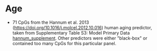 # Age
* 71 CpGs from the Hannum et al. 2013 (https://doi.org/10.1016/j.molcel.2012.10.016) human aging predictor, taken from Supplementary Table S3: Model Primary Data [hannum_supplement](sources/hannum_supplement.xlsx). Other predictors were either "black-box" or contained too many CpGs for this particular panel. 
